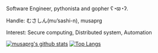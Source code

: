 Software Engineer, pythonista and gopher ʕ◔ϖ◔ʔ.

Handle: むさしん(mu’sashi-n), musaprg

Interest: Secure computing, Distributed system, Automation

[![musaprg's github stats](https://github-readme-stats.vercel.app/api?username=musaprg&show_icons=true)](https://github.com/anuraghazra/github-readme-stats)
[![Top Langs](https://github-readme-stats.vercel.app/api/top-langs/?username=musaprg&layout=compact)](https://github.com/anuraghazra/github-readme-stats)
